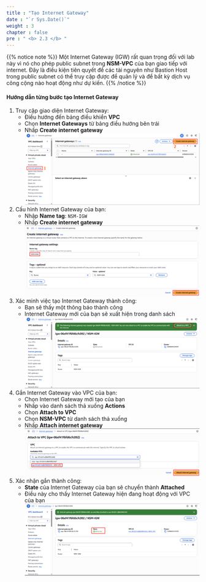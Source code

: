 ```yaml
---
title : "Tạo Internet Gateway"
date : "`r Sys.Date()`"
weight : 3
chapter : false
pre : " <b> 2.3 </b> "
---
```


{{% notice note %}}
Một Internet Gateway (IGW) rất quan trọng đối với lab này vì nó cho phép public subnet trong **NSM-VPC** của bạn giao tiếp với internet. Đây là điều kiện tiên quyết để các tài nguyên như Bastion Host trong public subnet có thể truy cập được để quản lý và để bất kỳ dịch vụ công cộng nào hoạt động như dự kiến.
{{% /notice %}}

#### Hướng dẫn từng bước tạo Internet Gateway

1. Truy cập giao diện Internet Gateway:
    - Điều hướng đến bảng điều khiển **VPC**
    - Chọn **Internet Gateways** từ bảng điều hướng bên trái
    - Nhấp **Create internet gateway**
    ![image.png](image.png)
2. Cấu hình Internet Gateway của bạn:
    - Nhập **Name tag**: `NSM-IGW`
    - Nhấp **Create internet gateway**
    ![image.png](image%201.png)
3. Xác minh việc tạo Internet Gateway thành công:
    - Bạn sẽ thấy một thông báo thành công
    - Internet Gateway mới của bạn sẽ xuất hiện trong danh sách
    ![image.png](image%202.png)
4. Gắn Internet Gateway vào VPC của bạn:
    - Chọn Internet Gateway mới tạo của bạn
    - Nhấp vào danh sách thả xuống **Actions**
    - Chọn **Attach to VPC**
    - Chọn **NSM-VPC** từ danh sách thả xuống
    - Nhấp **Attach internet gateway**
    ![image.png](image%203.png)
5. Xác nhận gắn thành công:
    - **State** của Internet Gateway của bạn sẽ chuyển thành **Attached**
    - Điều này cho thấy Internet Gateway hiện đang hoạt động với VPC của bạn
    ![image.png](image%204.png)